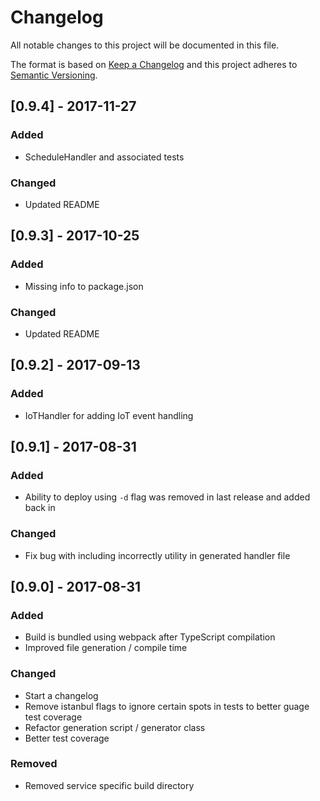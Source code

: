 # Changelog
All notable changes to this project will be documented in this file.

The format is based on [Keep a Changelog](http://keepachangelog.com/en/1.0.0/)
and this project adheres to [Semantic Versioning](http://semver.org/spec/v2.0.0.html).

## [0.9.4] - 2017-11-27
### Added
- ScheduleHandler and associated tests
### Changed
- Updated README

## [0.9.3] - 2017-10-25
### Added
- Missing info to package.json
### Changed
- Updated README

## [0.9.2] - 2017-09-13
### Added
- IoTHandler for adding IoT event handling

## [0.9.1] - 2017-08-31
### Added
- Ability to deploy using `-d` flag was removed in last release and added back in

### Changed
- Fix bug with including incorrectly utility in generated handler file

## [0.9.0] - 2017-08-31
### Added
- Build is bundled using webpack after TypeScript compilation
- Improved file generation / compile time

### Changed
- Start a changelog
- Remove istanbul flags to ignore certain spots in tests to better guage test coverage
- Refactor generation script / generator class
- Better test coverage

### Removed
- Removed service specific build directory